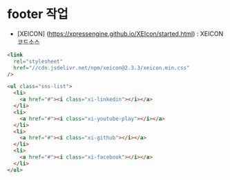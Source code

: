 # footer 작업

- [XEICON] (https://xpressengine.github.io/XEIcon/started.html)
  : XEICON 코드소스

```html
<link
  rel="stylesheet"
  href="//cdn.jsdelivr.net/npm/xeicon@2.3.3/xeicon.min.css"
/>
```

```html
<ul class="sns-list">
  <li>
    <a href="#"><i class="xi-linkedin"></i></a>
  </li>
  <li>
    <a href="#"><i class="xi-youtube-play"></i></a>
  </li>
  <li>
    <a href="#"><i class="xi-github"></i></a>
  </li>
  <li>
    <a href="#"><i class="xi-facebook"></i></a>
  </li>
</ul>
```
